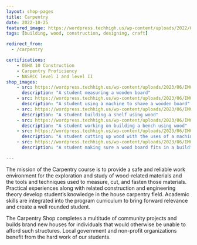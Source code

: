 ```yaml
---
layout: shop-pages
title: Carpentry
date: 2022-10-25
featured_image: https://wordpress.techhigh.us/wp-content/uploads/2022/04/benjamin-lehman-EJU7A__krX0-unsplash-1.jpg
tags: [building, wood, construction, designing, craft]

redirect_from:
  - /carpentry

certifications: 
    - OSHA 10 Construction
    - Carpentry Proficiency
    - NASRCC level I and level II
shop_images:
    - src: https://wordpress.techhigh.us/wp-content/uploads/2023/06/IMG_8031.HEIC-scaled.jpg
      description: "A student measuring a wooden board"
    - src: https://wordpress.techhigh.us/wp-content/uploads/2023/06/IMG_3797.HEIC.jpg
      description: "A student using a machine to shave a wooden board"
    - src: https://wordpress.techhigh.us/wp-content/uploads/2023/06/IMG_3768.HEIC.jpg
      description: "A student building a shelf using wood"
    - src: https://wordpress.techhigh.us/wp-content/uploads/2023/06/IMG_4193-JPG.jpg
      description: "A student working on building a bench using wood"
    - src: https://wordpress.techhigh.us/wp-content/uploads/2023/06/IMG_4162-JPG.jpg
      description: "A student cutting up wood with the uses of a machine"
    - src: https://wordpress.techhigh.us/wp-content/uploads/2023/06/IMG_4142-JPG.jpg
      description: "A student making sure a wood board fits in a build"

---
```


The mission of the Carpentry course is to provide a safe and reliable work environment for the exploration and study of wood-related materials and the tools and techniques used to measure, cut, and fasten those materials. Practical experiences along with related construction and engineering theory develop student’s knowledge in the house carpentry field. Academic skills are integrated into the program curriculum to bring forward relevance and create a well rounded student.

The Carpentry Shop completes a multitude of community projects and builds brand new houses for individuals that would otherwise be unable to afford such structures. Local government and non-profit organizations benefit from the hard work of our students.